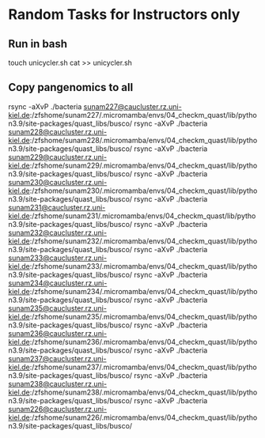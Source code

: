 # Random Tasks for Instructors only

## Run in bash

touch unicycler.sh
cat >> unicycler.sh

## Copy pangenomics to all

rsync -aXvP ./bacteria sunam227@caucluster.rz.uni-kiel.de:/zfshome/sunam227/.micromamba/envs/04_checkm_quast/lib/python3.9/site-packages/quast_libs/busco/
rsync -aXvP ./bacteria sunam228@caucluster.rz.uni-kiel.de:/zfshome/sunam228/.micromamba/envs/04_checkm_quast/lib/python3.9/site-packages/quast_libs/busco/
rsync -aXvP ./bacteria sunam229@caucluster.rz.uni-kiel.de:/zfshome/sunam229/.micromamba/envs/04_checkm_quast/lib/python3.9/site-packages/quast_libs/busco/
rsync -aXvP ./bacteria sunam230@caucluster.rz.uni-kiel.de:/zfshome/sunam230/.micromamba/envs/04_checkm_quast/lib/python3.9/site-packages/quast_libs/busco/
rsync -aXvP ./bacteria sunam231@caucluster.rz.uni-kiel.de:/zfshome/sunam231/.micromamba/envs/04_checkm_quast/lib/python3.9/site-packages/quast_libs/busco/
rsync -aXvP ./bacteria sunam232@caucluster.rz.uni-kiel.de:/zfshome/sunam232/.micromamba/envs/04_checkm_quast/lib/python3.9/site-packages/quast_libs/busco/
rsync -aXvP ./bacteria sunam233@caucluster.rz.uni-kiel.de:/zfshome/sunam233/.micromamba/envs/04_checkm_quast/lib/python3.9/site-packages/quast_libs/busco/
rsync -aXvP ./bacteria sunam234@caucluster.rz.uni-kiel.de:/zfshome/sunam234/.micromamba/envs/04_checkm_quast/lib/python3.9/site-packages/quast_libs/busco/
rsync -aXvP ./bacteria sunam235@caucluster.rz.uni-kiel.de:/zfshome/sunam235/.micromamba/envs/04_checkm_quast/lib/python3.9/site-packages/quast_libs/busco/
rsync -aXvP ./bacteria sunam236@caucluster.rz.uni-kiel.de:/zfshome/sunam236/.micromamba/envs/04_checkm_quast/lib/python3.9/site-packages/quast_libs/busco/
rsync -aXvP ./bacteria sunam237@caucluster.rz.uni-kiel.de:/zfshome/sunam237/.micromamba/envs/04_checkm_quast/lib/python3.9/site-packages/quast_libs/busco/
rsync -aXvP ./bacteria sunam238@caucluster.rz.uni-kiel.de:/zfshome/sunam238/.micromamba/envs/04_checkm_quast/lib/python3.9/site-packages/quast_libs/busco/
rsync -aXvP ./bacteria sunam226@caucluster.rz.uni-kiel.de:/zfshome/sunam226/.micromamba/envs/04_checkm_quast/lib/python3.9/site-packages/quast_libs/busco/

